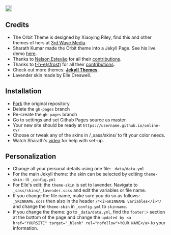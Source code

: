 <a href="https://jekyll-themes.com">
<img src="https://img.shields.io/badge/featured%20on-JT-red.svg" height="20" alt="Jekyll Themes Shield" >
</a>

## Credits
- The Orbit Theme is designed by Xiaoying Riley, find this and other themes of hers at [3rd Wave Media](http://themes.3rdwavemedia.com/).
- Sharath Kumar made the Orbit theme into a Jekyll Page. See his live demo [here](https://online-cv.webjeda.com).
- Thanks to [Nelson Estevão](https://github.com/nelsonmestevao) for all their [contributions](https://github.com/sharu725/online-cv/commits?author=nelsonmestevao).
- Thanks to [t-h-e(sfrost)](https://github.com/t-h-e) for all their [contributions](https://github.com/sharu725/online-cv/commits?author=t-h-e).
- Check out more themes: [**Jekyll Themes**](http://jekyll-themes.com).
- Lavender skin made by Elle Creswell.

## Installation

* [Fork](https://github.com/sharu725/online-cv/fork) the original repository
* Delete the `gh-pages` branch
* Re-create the `gh-pages` branch
* Go to settings and set Github Pages source as master.
* Your new site should be ready at `https://username.github.io/online-cv/`
* Choose or tweak any of the skins in /_sass/skins/ to fit your color needs. 
* Watch Sharath's [video](https://www.youtube.com/embed/T2nx6tj-ZH4) for help with set-up.

## Personalization
* Change all your personal details using one file: ``_data/data.yml``
* For the main Jekyll theme: the skin can be selected by editing ``theme-skin:`` in ``_config.yml``
* For Elle's edit: the ``theme-skin`` is set to lavender. Navigate to ``_sass/skins/_lavender.scss`` and edit the variables or file name. 
* If you change the file name, make sure you do so as follows: ``_SKINNAME.scss``  then also in the header ``/*<i>SKINNAME variables</i>*/`` and change the ``theme-skin`` in ``_config.yml`` to ``skinname``.
* If you change the theme: go to ``_data/data.yml``, find the ``footer:>`` section at the bottom of the page and change the ``updated by <a href="YOURSITE" target="_blank" rel="nofollow">YOUR NAME</a>`` to your information. 
